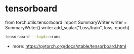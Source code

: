 # tensorboard
from torch.utils.tensorboard import SummaryWriter
writer = SummaryWriter()
writer.add_scalar("Loss/train", loss, epoch)

```bash
tensorboard --logdir=runs
```

+ more: https://pytorch.org/docs/stable/tensorboard.html 


# 